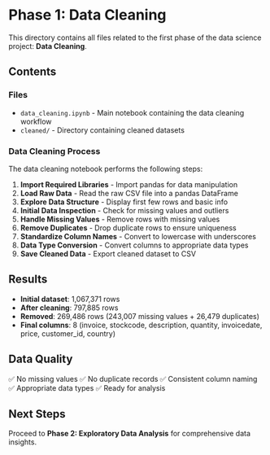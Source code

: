 # Phase 1: Data Cleaning

This directory contains all files related to the first phase of the data science project: **Data Cleaning**.

## Contents

### Files

- `data_cleaning.ipynb` - Main notebook containing the data cleaning workflow
- `cleaned/` - Directory containing cleaned datasets

### Data Cleaning Process

The data cleaning notebook performs the following steps:

1. **Import Required Libraries** - Import pandas for data manipulation
2. **Load Raw Data** - Read the raw CSV file into a pandas DataFrame
3. **Explore Data Structure** - Display first few rows and basic info
4. **Initial Data Inspection** - Check for missing values and outliers
5. **Handle Missing Values** - Remove rows with missing values
6. **Remove Duplicates** - Drop duplicate rows to ensure uniqueness
7. **Standardize Column Names** - Convert to lowercase with underscores
8. **Data Type Conversion** - Convert columns to appropriate data types
9. **Save Cleaned Data** - Export cleaned dataset to CSV

## Results

- **Initial dataset**: 1,067,371 rows
- **After cleaning**: 797,885 rows
- **Removed**: 269,486 rows (243,007 missing values + 26,479 duplicates)
- **Final columns**: 8 (invoice, stockcode, description, quantity, invoicedate, price, customer_id, country)

## Data Quality

✅ No missing values
✅ No duplicate records
✅ Consistent column naming
✅ Appropriate data types
✅ Ready for analysis

## Next Steps

Proceed to **Phase 2: Exploratory Data Analysis** for comprehensive data insights.
